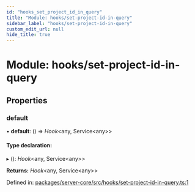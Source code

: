 ```yaml
---
id: "hooks_set_project_id_in_query"
title: "Module: hooks/set-project-id-in-query"
sidebar_label: "hooks/set-project-id-in-query"
custom_edit_url: null
hide_title: true
---
```


# Module: hooks/set-project-id-in-query

## Properties

### default

• **default**: () => *Hook*<any, Service<any\>\>

#### Type declaration:

▸ (): *Hook*<any, Service<any\>\>

**Returns:** *Hook*<any, Service<any\>\>

Defined in: [packages/server-core/src/hooks/set-project-id-in-query.ts:1](https://github.com/xr3ngine/xr3ngine/blob/77d12cea0/packages/server-core/src/hooks/set-project-id-in-query.ts#L1)
